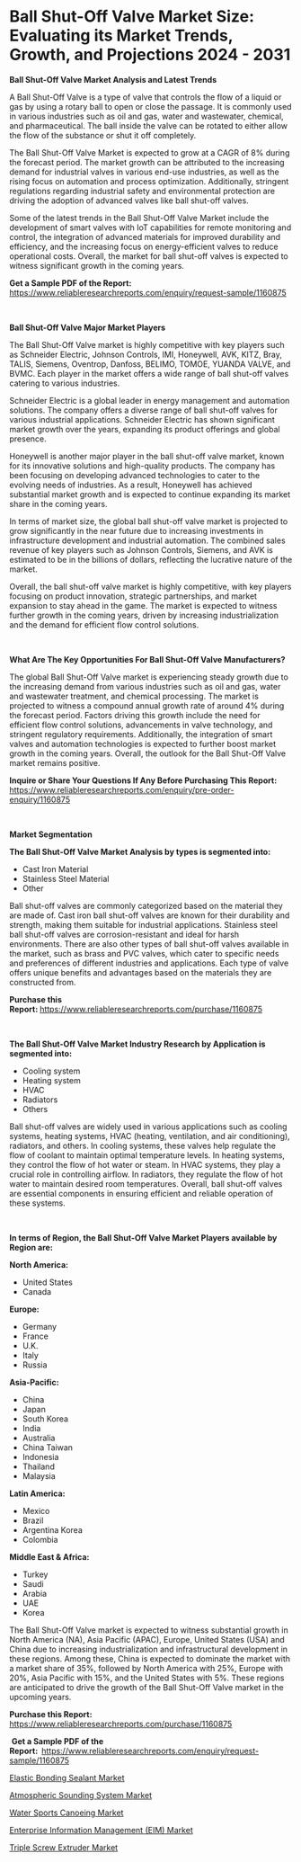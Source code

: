 <p><h1>Ball Shut-Off Valve Market Size: Evaluating its Market Trends, Growth, and Projections 2024 - 2031</h1></p><p><strong>Ball Shut-Off Valve Market Analysis and Latest Trends</strong></p>
<p><p>A Ball Shut-Off Valve is a type of valve that controls the flow of a liquid or gas by using a rotary ball to open or close the passage. It is commonly used in various industries such as oil and gas, water and wastewater, chemical, and pharmaceutical. The ball inside the valve can be rotated to either allow the flow of the substance or shut it off completely.</p><p>The Ball Shut-Off Valve Market is expected to grow at a CAGR of 8% during the forecast period. The market growth can be attributed to the increasing demand for industrial valves in various end-use industries, as well as the rising focus on automation and process optimization. Additionally, stringent regulations regarding industrial safety and environmental protection are driving the adoption of advanced valves like ball shut-off valves.</p><p>Some of the latest trends in the Ball Shut-Off Valve Market include the development of smart valves with IoT capabilities for remote monitoring and control, the integration of advanced materials for improved durability and efficiency, and the increasing focus on energy-efficient valves to reduce operational costs. Overall, the market for ball shut-off valves is expected to witness significant growth in the coming years.</p></p>
<p><strong>Get a Sample PDF of the Report:&nbsp;</strong> <a href="https://www.reliableresearchreports.com/enquiry/request-sample/1160875">https://www.reliableresearchreports.com/enquiry/request-sample/1160875</a></p>
<p>&nbsp;</p>
<p><strong>Ball Shut-Off Valve Major Market Players</strong></p>
<p><p>The Ball Shut-Off Valve market is highly competitive with key players such as Schneider Electric, Johnson Controls, IMI, Honeywell, AVK, KITZ, Bray, TALIS, Siemens, Oventrop, Danfoss, BELIMO, TOMOE, YUANDA VALVE, and BVMC. Each player in the market offers a wide range of ball shut-off valves catering to various industries.</p><p>Schneider Electric is a global leader in energy management and automation solutions. The company offers a diverse range of ball shut-off valves for various industrial applications. Schneider Electric has shown significant market growth over the years, expanding its product offerings and global presence.</p><p>Honeywell is another major player in the ball shut-off valve market, known for its innovative solutions and high-quality products. The company has been focusing on developing advanced technologies to cater to the evolving needs of industries. As a result, Honeywell has achieved substantial market growth and is expected to continue expanding its market share in the coming years.</p><p>In terms of market size, the global ball shut-off valve market is projected to grow significantly in the near future due to increasing investments in infrastructure development and industrial automation. The combined sales revenue of key players such as Johnson Controls, Siemens, and AVK is estimated to be in the billions of dollars, reflecting the lucrative nature of the market.</p><p>Overall, the ball shut-off valve market is highly competitive, with key players focusing on product innovation, strategic partnerships, and market expansion to stay ahead in the game. The market is expected to witness further growth in the coming years, driven by increasing industrialization and the demand for efficient flow control solutions.</p></p>
<p>&nbsp;</p>
<p><strong>What Are The Key Opportunities For Ball Shut-Off Valve Manufacturers?</strong></p>
<p><p>The global Ball Shut-Off Valve market is experiencing steady growth due to the increasing demand from various industries such as oil and gas, water and wastewater treatment, and chemical processing. The market is projected to witness a compound annual growth rate of around 4% during the forecast period. Factors driving this growth include the need for efficient flow control solutions, advancements in valve technology, and stringent regulatory requirements. Additionally, the integration of smart valves and automation technologies is expected to further boost market growth in the coming years. Overall, the outlook for the Ball Shut-Off Valve market remains positive.</p></p>
<p><strong>Inquire or Share Your Questions If Any Before Purchasing This Report:</strong> <a href="https://www.reliableresearchreports.com/enquiry/pre-order-enquiry/1160875">https://www.reliableresearchreports.com/enquiry/pre-order-enquiry/1160875</a></p>
<p>&nbsp;</p>
<p><strong>Market Segmentation</strong></p>
<p><strong>The Ball Shut-Off Valve Market Analysis by types is segmented into:</strong></p>
<p><ul><li>Cast Iron Material</li><li>Stainless Steel Material</li><li>Other</li></ul></p>
<p><p>Ball shut-off valves are commonly categorized based on the material they are made of. Cast iron ball shut-off valves are known for their durability and strength, making them suitable for industrial applications. Stainless steel ball shut-off valves are corrosion-resistant and ideal for harsh environments. There are also other types of ball shut-off valves available in the market, such as brass and PVC valves, which cater to specific needs and preferences of different industries and applications. Each type of valve offers unique benefits and advantages based on the materials they are constructed from.</p></p>
<p><strong>Purchase this Report:&nbsp;</strong><a href="https://www.reliableresearchreports.com/purchase/1160875">https://www.reliableresearchreports.com/purchase/1160875</a></p>
<p>&nbsp;</p>
<p><strong>The Ball Shut-Off Valve Market Industry Research by Application is segmented into:</strong></p>
<p><ul><li>Cooling system</li><li>Heating system</li><li>HVAC</li><li>Radiators</li><li>Others</li></ul></p>
<p><p>Ball shut-off valves are widely used in various applications such as cooling systems, heating systems, HVAC (heating, ventilation, and air conditioning), radiators, and others. In cooling systems, these valves help regulate the flow of coolant to maintain optimal temperature levels. In heating systems, they control the flow of hot water or steam. In HVAC systems, they play a crucial role in controlling airflow. In radiators, they regulate the flow of hot water to maintain desired room temperatures. Overall, ball shut-off valves are essential components in ensuring efficient and reliable operation of these systems.</p></p>
<p>&nbsp;</p>
<p><strong>In terms of Region, the Ball Shut-Off Valve Market Players available by Region are:</strong></p>
<p>
    <p> <strong> North America: </strong>
        <ul>
            <li>United States</li>
            <li>Canada</li>
        </ul>
        </p> 
    <p> <strong> Europe: </strong>
        <ul>
            <li>Germany</li>
            <li>France</li>
            <li>U.K.</li>
            <li>Italy</li>
            <li>Russia</li>
        </ul>
        </p> 
    <p> <strong> Asia-Pacific: </strong>
        <ul>
            <li>China</li>
            <li>Japan</li>
            <li>South Korea</li>
            <li>India</li>
            <li>Australia</li>
            <li>China Taiwan</li>
            <li>Indonesia</li>
            <li>Thailand</li>
            <li>Malaysia</li>
        </ul>
        </p> 
    <p> <strong> Latin America: </strong>
        <ul>
            <li>Mexico</li>
            <li>Brazil</li>
            <li>Argentina Korea</li>
            <li>Colombia</li>
        </ul>
        </p> 
    <p> <strong> Middle East & Africa: </strong>
        <ul>
            <li>Turkey</li>
            <li>Saudi</li>
            <li>Arabia</li>
            <li>UAE</li>
            <li>Korea</li>
        </ul>
    </p>
    </p>
<p><p>The Ball Shut-Off Valve market is expected to witness substantial growth in North America (NA), Asia Pacific (APAC), Europe, United States (USA) and China due to increasing industrialization and infrastructural development in these regions. Among these, China is expected to dominate the market with a market share of 35%, followed by North America with 25%, Europe with 20%, Asia Pacific with 15%, and the United States with 5%. These regions are anticipated to drive the growth of the Ball Shut-Off Valve market in the upcoming years.</p></p>
<p><strong>Purchase this Report: </strong><a href="https://www.reliableresearchreports.com/purchase/1160875">https://www.reliableresearchreports.com/purchase/1160875</a></p>
<p>&nbsp;<strong>Get a Sample PDF of the Report:&nbsp;&nbsp;</strong><a href="https://www.reliableresearchreports.com/enquiry/request-sample/1160875">https://www.reliableresearchreports.com/enquiry/request-sample/1160875</a></p>
<p><strong></strong></p>
<p><p><a href="https://github.com/rahu1505/Market-Research-Report-List-2/blob/main/elastic-bonding-sealant-market.md">Elastic Bonding Sealant Market</a></p><p><a href="https://medium.com/@kathydavis04/atmospheric-sounding-system-market-size-market-outlook-and-market-forecast-2024-to-2031-755b09332fe5">Atmospheric Sounding System Market</a></p><p><a href="https://medium.com/@marieramos20/water-sports-canoeing-market-the-key-to-successful-business-strategy-forecast-till-2031-bea59ab10fd6">Water Sports Canoeing Market</a></p><p><a href="https://github.com/AKSHATREPORTPRIME/Market-Research-Report-List-3/blob/main/enterprise-information-management-eim-market.md">Enterprise Information Management (EIM) Market</a></p><p><a href="https://medium.com/@marieramos20/triple-screw-extruder-market-comprehensive-assessment-by-type-application-and-geography-e4d49e311e21">Triple Screw Extruder Market</a></p></p>